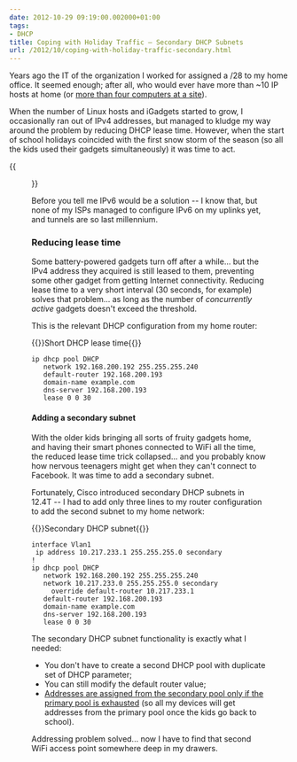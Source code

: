 ```yaml
---
date: 2012-10-29 09:19:00.002000+01:00
tags:
- DHCP
title: Coping with Holiday Traffic – Secondary DHCP Subnets
url: /2012/10/coping-with-holiday-traffic-secondary.html
---
```

Years ago the IT of the organization I worked for assigned a /28 to my home office. It seemed enough; after all, who would ever have more than \~10 IP hosts at home (or [more than four computers at a site](https://video.arnes.si/portal/asset.zul?id=K1ETXpmORoMQkDeokYR8ZtNu)).

When the number of Linux hosts and iGadgets started to grow, I occasionally ran out of IPv4 addresses, but managed to kludge my way around the problem by reducing DHCP lease time. However, when the start of school holidays coincided with the first snow storm of the season (so all the kids used their gadgets simultaneously) it was time to act.
<!--more-->
{{<figure src="s1600-Slika0133.jpg" caption="This is what \~20 cm (8 inches) of snow look like">}}

Before you tell me IPv6 would be a solution -- I know that, but none of my ISPs managed to configure IPv6 on my uplinks yet, and tunnels are so last millennium.

### Reducing lease time

Some battery-powered gadgets turn off after a while... but the IPv4 address they acquired is still leased to them, preventing some other gadget from getting Internet connectivity. Reducing lease time to a very short interval (30 seconds, for example) solves that problem... as long as the number of *concurrently active* gadgets doesn't exceed the threshold.

This is the relevant DHCP configuration from my home router:

{{<cc>}}Short DHCP lease time{{</cc>}}
``` {.code}
ip dhcp pool DHCP
   network 192.168.200.192 255.255.255.240
   default-router 192.168.200.193
   domain-name example.com
   dns-server 192.168.200.193
   lease 0 0 30
```

#### Adding a secondary subnet

With the older kids bringing all sorts of fruity gadgets home, and having their smart phones connected to WiFi all the time, the reduced lease time trick collapsed... and you probably know how nervous teenagers might get when they can't connect to Facebook. It was time to add a secondary subnet.

Fortunately, Cisco introduced secondary DHCP subnets in 12.4T -- I had to add only three lines to my router configuration to add the second subnet to my home network:

{{<cc>}}Secondary DHCP subnet{{</cc>}}
``` {.code}
interface Vlan1
 ip address 10.217.233.1 255.255.255.0 secondary
!
ip dhcp pool DHCP
   network 192.168.200.192 255.255.255.240
   network 10.217.233.0 255.255.255.0 secondary
     override default-router 10.217.233.1
   default-router 192.168.200.193
   domain-name example.com
   dns-server 192.168.200.193
   lease 0 0 30
```

The secondary DHCP subnet functionality is exactly what I needed:

-   You don't have to create a second DHCP pool with duplicate set of DHCP parameter;
-   You can still modify the default router value;
-   [Addresses are assigned from the secondary pool only if the primary pool is exhausted](http://www.cisco.com/en/US/docs/ios/12_4t/ip_addr/configuration/guide/htdhcpsv.html#wp1151571) (so all my devices will get addresses from the primary pool once the kids go back to school).

Addressing problem solved... now I have to find that second WiFi access point somewhere deep in my drawers.
